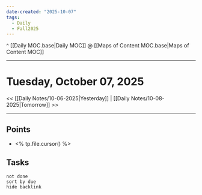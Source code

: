 ```yaml
---
date-created: "2025-10-07"
tags:
  - Daily
  - Fall2025
---
```

^ [[Daily MOC.base|Daily MOC]]
@ [[Maps of Content MOC.base|Maps of Content MOC]]

---
# Tuesday, October 07, 2025
<< [[Daily Notes/10-06-2025|Yesterday]] | [[Daily Notes/10-08-2025|Tomorrow]] >>

---
## Points
- <% tp.file.cursor() %>

## Tasks
```tasks
not done
sort by due
hide backlink
```
